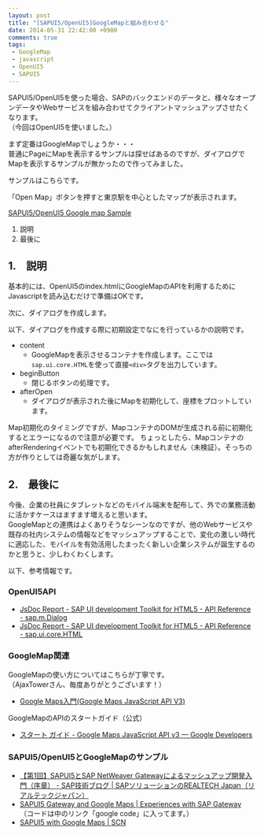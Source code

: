 ```yaml
---
layout: post
title: "[SAPUI5/OpenUI5]GoogleMapと組み合わせる"
date: 2014-05-31 22:42:00 +0900
comments: true
tags: 
 - GoogleMap
 - javascript
 - OpenUI5
 - SAPUI5
---
```


SAPUI5/OpenUI5を使った場合、SAPのバックエンドのデータと、様々なオープンデータやWebサービスを組み合わせてクライアントマッシュアップさせたくなります。  
（今回はOpenUI5を使いました。）

まず定番はGoogleMapでしょうか・・・  
普通にPageにMapを表示するサンプルは探せばあるのですが、ダイアログでMapを表示するサンプルが無かったので作ってみました。

<!-- more -->

サンプルはこちらです。

「Open Map」ボタンを押すと東京駅を中心としたマップが表示されます。

<a class="jsbin-embed" href="https://jsbin.com/rowib/1/embed?output&height=400px">SAPUI5/OpenUI5 Google map Sample</a><script src="https://static.jsbin.com/js/embed.js"></script>

1.  説明
2.  最後に


## 1.　説明



基本的には、OpenUI5のindex.htmlにGoogleMapのAPIを利用するためにJavascriptを読み込むだけで準備はOKです。


<script src="https://gist.github.com/mitsuruog/e60851c1ae03c053b3b8.js?file=jsbin.rowib.html"></script>

次に、ダイアログを作成します。

<script src="https://gist.github.com/mitsuruog/e60851c1ae03c053b3b8.js?file=jsbin.rowib.coffee"></script>

以下、ダイアログを作成する際に初期設定でなにを行っているかの説明です。

*   content
    *   GoogleMapを表示させるコンテナを作成します。ここでは`sap.ui.core.HTML`を使って直接`<div>`タグを出力しています。
*   beginButton
    *   閉じるボタンの処理です。
*   afterOpen
    *   ダイアログが表示された後にMapを初期化して、座標をプロットしています。

Map初期化のタイミングですが、MapコンテナのDOMが生成される前に初期化するとエラーになるので注意が必要です。
ちょっとしたら、MapコンテナのafterRenderingイベントでも初期化できるかもしれません（未検証）。そっちの方が作りとしては奇麗な気がします。

## 2.　最後に



今後、企業の社員にタブレットなどのモバイル端末を配布して、外での業務活動に活かすケースはますます増えると思います。  
GoogleMapとの連携はよくありそうなシーンなのですが、他のWebサービスや既存の社内システムの情報などをマッシュアップすることで、変化の激しい時代に適応した、モバイルを有効活用したまったく新しい企業システムが誕生するのかと思うと、少しわくわくします。



以下、参考情報です。

### OpenUI5API

* [JsDoc Report - SAP UI development Toolkit for HTML5 - API Reference - sap.m.Dialog](https://sapui5.netweaver.ondemand.com/sdk/docs/api/symbols/sap.m.Dialog.htm)
* [JsDoc Report - SAP UI development Toolkit for HTML5 - API Reference - sap.ui.core.HTML](https://sapui5.hana.ondemand.com/sdk/docs/api/symbols/sap.ui.core.HTML.html)

### GoogleMap関連


GoogleMapの使い方についてはこちらが丁寧です。  
（AjaxTowerさん、毎度ありがとうございます！）

* [Google Maps入門(Google Maps JavaScript API V3)](http://www.ajaxtower.jp/googlemaps/)


GoogleMapのAPIのスタートガイド（公式）

* [スタート ガイド - Google Maps JavaScript API v3 — Google Developers](https://developers.google.com/maps/documentation/javascript/tutorial?hl=ja)



### SAPUI5/OpenUI5とGoogleMapのサンプル

* [【第1回】SAPUI5とSAP NetWeaver Gatewayによるマッシュアップ開発入門（序章） - SAP技術ブログ | SAPソリューションのREALTECH Japan（リアルテックジャパン）](http://solution.realtech.jp/blog/2013/10/sapui5sap-netweaver-gateway.html)
* [SAPUI5 Gateway and Google Maps | Experiences with SAP Gateway](http://mysapgw.wordpress.com/2012/05/19/sapui5-gateway-and-google-maps/)  
（コードは中のリンク「google code」に入ってます。）
* [SAPUI5 with Google Maps | SCN](http://scn.sap.com/people/konstantin.anikeev/blog/2013/02/11/sapui5-with-google-maps)


